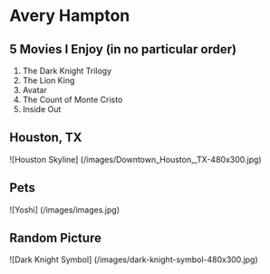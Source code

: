 # Avery Hampton

## 5 Movies I Enjoy **(in no particular order)**
1. The Dark Knight Trilogy
1. The Lion King
1. Avatar
1. The Count of Monte Cristo
1. Inside Out
## Houston, TX
![Houston Skyline] (/images/Downtown_Houston,_TX-480x300.jpg)
## Pets
![Yoshi] (/images/images.jpg)
## Random Picture
![Dark Knight Symbol] (/images/dark-knight-symbol-480x300.jpg)